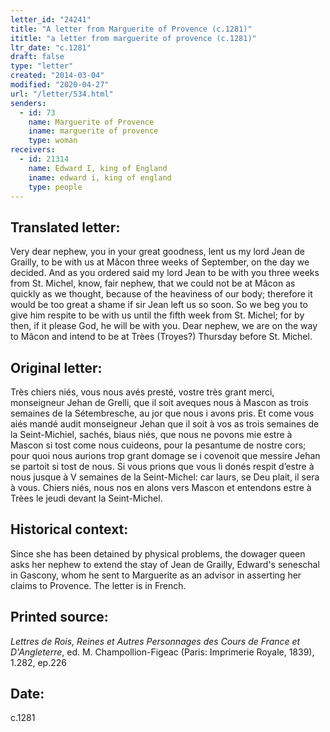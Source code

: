 ```yaml
---
letter_id: "24241"
title: "A letter from Marguerite of Provence (c.1281)"
ititle: "a letter from marguerite of provence (c.1281)"
ltr_date: "c.1281"
draft: false
type: "letter"
created: "2014-03-04"
modified: "2020-04-27"
url: "/letter/534.html"
senders:
  - id: 73
    name: Marguerite of Provence
    iname: marguerite of provence
    type: woman
receivers:
  - id: 21314
    name: Edward I, king of England
    iname: edward i, king of england
    type: people
---
```

<h2> Translated letter:</h2>Very dear nephew, you in your great goodness, lent us my lord Jean de Grailly, to be with us at Mâcon three weeks of September, on the day we decided.  And as you ordered said my lord Jean to be with you three weeks from St. Michel, know, fair nephew, that we could not be at Mâcon as quickly as we thought, because of the heaviness of our body; therefore it would be too great a shame if sir Jean left us so soon.  So we beg you to give him respite to be with us until the fifth week from St. Michel; for by then, if it please God, he will be with you.
Dear nephew, we are on the way to Mâcon and intend to be at Trèes (Troyes?) Thursday before St. Michel.
<h2 class="mt-4"> Original letter:</h2>Très chiers niés, vous nous avés presté, vostre très grant merci, monseigneur Jehan de Grelli, que il soit aveques nous à Mascon as trois semaines de la Sétembresche, au jor que nous i avons pris. Et come vous aiés mandé audit monseigneur Jehan que il soit à vos as trois semaines de la Seint-Michiel, sachés, biaus niés, que nous ne povons mie estre à Mascon si tost come nous cuideons, pour la pesantume de nostre cors; pour quoi nous aurions trop grant domage se i covenoit que messire Jehan se partoit si tost de nous. Si vous prions que vous li donés respit d’estre à nous jusque à V semaines de la Seint-Michel: car laurs, se Deu plait, il sera à vous. Chiers niés, nous nos en alons vers Mascon et entendons estre à Trèes le jeudi devant la Seint-Michel.
<h2 class="mt-4"> Historical context:</h2>Since she has been detained by physical problems, the dowager queen asks her nephew to extend the stay of Jean de Grailly, Edward's seneschal in Gascony, whom he sent to Marguerite as an advisor in asserting her claims to Provence.  The letter is in French.
<h2 class="mt-4"> Printed source:</h2><p><em>Lettres de Rois, Reines et Autres Personnages des Cours de France et D'Angleterre</em>, ed. M. Champollion-Figeac (Paris: Imprimerie Royale, 1839), 1.282, ep.226</p><h2 class="mt-4"> Date:</h2>c.1281